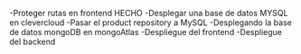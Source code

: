 -Proteger rutas en frontend HECHO
-Desplegar una base de datos MYSQL en clevercloud
-Pasar el product repository a MySQL
-Desplegando la base de datos mongoDB en mongoAtlas
-Despliegue del frontend 
-Despliegue del backend